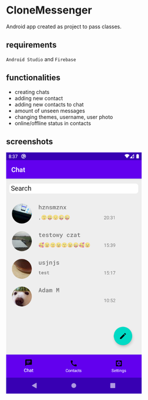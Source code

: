 # CloneMessenger

Android app created as project to pass classes. 

## requirements
`Android Studio` and `Firebase`

## functionalities
* creating chats
* adding new contact
* adding new contacts to chat
* amount of unseen messages
* changing themes, username, user photo
* online/offline status in contacts

## screenshots

![](https://github.com/AdamMaciak/my-github-images/blob/main/1.png)
